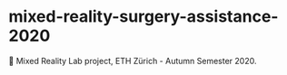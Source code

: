 # mixed-reality-surgery-assistance-2020
🥽 Mixed Reality Lab project, ETH Zürich - Autumn Semester 2020.
